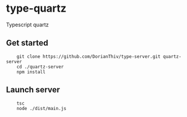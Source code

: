 # type-quartz
Typescript quartz

## Get started

```
    git clone https://github.com/DorianThiv/type-server.git quartz-server
    cd ./quartz-server
    npm install
```

## Launch server

```
    tsc
    node ./dist/main.js
```
